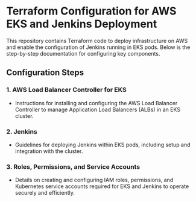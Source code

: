 # Terraform Configuration for AWS EKS and Jenkins Deployment

This repository contains Terraform code to deploy infrastructure on AWS and enable the configuration of Jenkins running in EKS pods. Below is the step-by-step documentation for configuring key components.

## Configuration Steps

### 1. AWS Load Balancer Controller for EKS
- Instructions for installing and configuring the AWS Load Balancer Controller to manage Application Load Balancers (ALBs) in an EKS cluster.

### 2. Jenkins
- Guidelines for deploying Jenkins within EKS pods, including setup and integration with the cluster.

### 3. Roles, Permissions, and Service Accounts
- Details on creating and configuring IAM roles, permissions, and Kubernetes service accounts required for EKS and Jenkins to operate securely and efficiently.

